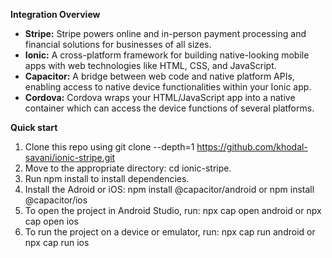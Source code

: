 **Integration Overview**

- **Stripe:** Stripe powers online and in-person payment processing and financial solutions for businesses of all sizes.
- **Ionic:** A cross-platform framework for building native-looking mobile apps with web technologies like HTML, CSS, and JavaScript.
- **Capacitor:** A bridge between web code and native platform APIs, enabling access to native device functionalities within your Ionic app.
- **Cordova:** Cordova wraps your HTML/JavaScript app into a native container which can access the device functions of several platforms.

**Quick start**

1. Clone this repo using git clone --depth=1 <https://github.com/khodal-savani/ionic-stripe.git>
2. Move to the appropriate directory: cd ionic-stripe.
3. Run npm install to install dependencies.
4. Install the Adroid or iOS: npm install @capacitor/android or npm install @capacitor/ios
5. To open the project in Android Studio, run: npx cap open android or npx cap open ios
6. To run the project on a device or emulator, run: npx cap run android or npx cap run ios
